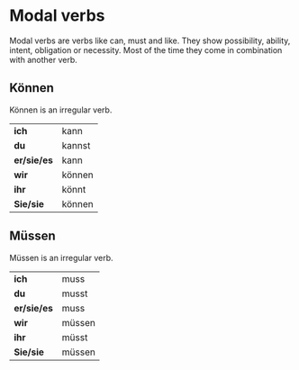 # Modal verbs

Modal verbs are verbs like can, must and like. They show possibility, ability,
intent, obligation or necessity. Most of the time they come in combination with another verb.

## Können

Können is an irregular verb.

|               |        |
|---------------|--------|
| **ich**       | kann   |
| **du**        | kannst |
| **er/sie/es** | kann   |
| **wir**       | können |
| **ihr**       | könnt  |
| **Sie/sie**   | können |

## Müssen

Müssen is an irregular verb.

|               |        |
|---------------|--------|
| **ich**       | muss   |
| **du**        | musst  |
| **er/sie/es** | muss   |
| **wir**       | müssen |
| **ihr**       | müsst  |
| **Sie/sie**   | müssen |